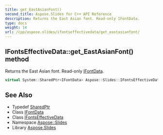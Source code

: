 ```yaml
---
title: get_EastAsianFont()
second_title: Aspose.Slides for C++ API Reference
description: Returns the East Asian font. Read-only IFontData.
type: docs
weight: 14
url: /cpp/aspose.slides/ifontseffectivedata/get_eastasianfont/
---
```

## IFontsEffectiveData::get_EastAsianFont() method


Returns the East Asian font. Read-only [IFontData](../../ifontdata/).

```cpp
virtual System::SharedPtr<IFontData> Aspose::Slides::IFontsEffectiveData::get_EastAsianFont()=0
```

## See Also

* Typedef [SharedPtr](../../system/sharedptr/)
* Class [IFontData](../ifontdata/)
* Class [IFontsEffectiveData](./)
* Namespace [Aspose::Slides](../)
* Library [Aspose.Slides](../../)